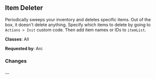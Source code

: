 ## Item Deleter

Periodically sweeps your inventory and deletes specific items. Out of the box,
it doesn't delete anything. Specify which items to delete by going to `Actions >
Init` custom code. Then add item names or IDs to `itemList`.

**Classes**: All

**Requested by**: Arc

### Changes

#### ...
